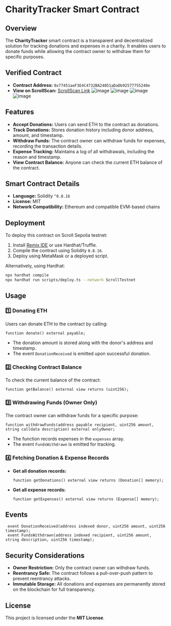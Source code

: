 # CharityTracker Smart Contract

## Overview
The **CharityTracker** smart contract is a transparent and decentralized solution for tracking donations and expenses in a charity. It enables users to donate funds while allowing the contract owner to withdraw them for specific purposes.

## Verified Contract
- **Contract Address:** `0x77451aeF3E4C4732BA24051aDaDb92577755240e`
- **View on ScrollScan:** [ScrollScan Link](https://sepolia.scrollscan.com/address/0x77451aef3e4c4732ba24051adadb92577755240e)
![image](https://github.com/user-attachments/assets/1fcf8efd-6ec3-4c5a-89e0-c460e7ba96f9)
![image](https://github.com/user-attachments/assets/ed29fad6-3194-44ce-9dda-bf946bedf981)
![image](https://github.com/user-attachments/assets/637342d3-3f0e-4600-82cb-0964c497958c)
![image](https://github.com/user-attachments/assets/123a3043-deb5-4ebf-8425-aa1065a33db4)


## Features
- **Accept Donations:** Users can send ETH to the contract as donations.
- **Track Donations:** Stores donation history including donor address, amount, and timestamp.
- **Withdraw Funds:** The contract owner can withdraw funds for expenses, recording the transaction details.
- **Expense Tracking:** Maintains a log of all withdrawals, including the reason and timestamp.
- **View Contract Balance:** Anyone can check the current ETH balance of the contract.

## Smart Contract Details
- **Language:** Solidity `^0.8.16`
- **License:** MIT
- **Network Compatibility:** Ethereum and compatible EVM-based chains

## Deployment
To deploy this contract on Scroll Sepolia testnet:
1. Install [Remix IDE](https://remix.ethereum.org/) or use Hardhat/Truffle.
2. Compile the contract using Solidity `0.8.16`.
3. Deploy using MetaMask or a deployed script.

Alternatively, using Hardhat:
```sh
npx hardhat compile
npx hardhat run scripts/deploy.ts --network ScrollTestnet
```

## Usage
### 1️⃣ Donating ETH
Users can donate ETH to the contract by calling:
```solidity
function donate() external payable;
```
- The donation amount is stored along with the donor's address and timestamp.
- The event `DonationReceived` is emitted upon successful donation.

### 2️⃣ Checking Contract Balance
To check the current balance of the contract:
```solidity
function getBalance() external view returns (uint256);
```

### 3️⃣ Withdrawing Funds (Owner Only)
The contract owner can withdraw funds for a specific purpose:
```solidity
function withdrawFunds(address payable recipient, uint256 amount, string calldata description) external onlyOwner;
```
- The function records expenses in the `expenses` array.
- The event `FundsWithdrawn` is emitted for tracking.

### 4️⃣ Fetching Donation & Expense Records
- **Get all donation records:**
  ```solidity
  function getDonations() external view returns (Donation[] memory);
  ```
- **Get all expense records:**
  ```solidity
  function getExpenses() external view returns (Expense[] memory);
  ```

## Events
```solidity
 event DonationReceived(address indexed donor, uint256 amount, uint256 timestamp);
 event FundsWithdrawn(address indexed recipient, uint256 amount, string description, uint256 timestamp);
```

## Security Considerations
- **Owner Restriction:** Only the contract owner can withdraw funds.
- **Reentrancy Safe:** The contract follows a pull-over-push pattern to prevent reentrancy attacks.
- **Immutable Storage:** All donations and expenses are permanently stored on the blockchain for full transparency.

## License
This project is licensed under the **MIT License**.

